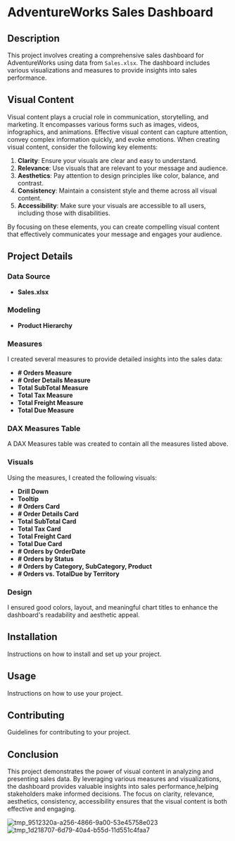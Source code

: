 # AdventureWorks Sales Dashboard

## Description
This project involves creating a comprehensive sales dashboard for AdventureWorks using data from `Sales.xlsx`. The dashboard includes various visualizations and measures to provide insights into sales performance.

## Visual Content
Visual content plays a crucial role in communication, storytelling, and marketing. It encompasses various forms such as images, videos, infographics, and animations. Effective visual content can capture attention, convey complex information quickly, and evoke emotions. When creating visual content, consider the following key elements:

1. **Clarity**: Ensure your visuals are clear and easy to understand.
2. **Relevance**: Use visuals that are relevant to your message and audience.
3. **Aesthetics**: Pay attention to design principles like color, balance, and contrast.
4. **Consistency**: Maintain a consistent style and theme across all visual content.
5. **Accessibility**: Make sure your visuals are accessible to all users, including those with disabilities.

By focusing on these elements, you can create compelling visual content that effectively communicates your message and engages your audience.

## Project Details

### Data Source
- **Sales.xlsx**

### Modeling
- **Product Hierarchy**

### Measures
I created several measures to provide detailed insights into the sales data:
- **# Orders Measure**
- **# Order Details Measure**
- **Total SubTotal Measure**
- **Total Tax Measure**
- **Total Freight Measure**
- **Total Due Measure**

### DAX Measures Table
A DAX Measures table was created to contain all the measures listed above.

### Visuals
Using the measures, I created the following visuals:
- **Drill Down**
- **Tooltip**
- **# Orders Card**
- **# Order Details Card**
- **Total SubTotal Card**
- **Total Tax Card**
- **Total Freight Card**
- **Total Due Card**
- **# Orders by OrderDate**
- **# Orders by Status**
- **# Orders by Category, SubCategory, Product**
- **# Orders vs. TotalDue by Territory**

### Design
I ensured good colors, layout, and meaningful chart titles to enhance the dashboard's readability and aesthetic appeal.

## Installation
Instructions on how to install and set up your project.

## Usage
Instructions on how to use your project.

## Contributing
Guidelines for contributing to your project.

## Conclusion
This project demonstrates the power of visual content in analyzing and presenting sales data. By leveraging various measures and visualizations, the dashboard provides valuable insights into sales performance,helping stakeholders make informed decisions. The focus on clarity, relevance, aesthetics, consistency, accessibility ensures that the visual content is both effective and engaging.

![tmp_9512320a-a256-4866-9a00-53e45758e023](https://github.com/user-attachments/assets/63130163-813f-4b76-8d4d-09047ce15774)
![tmp_1d218707-6d79-40a4-b55d-11d551c4faa7](https://github.com/user-attachments/assets/76bc19d2-a0f7-4c57-9430-af55f1ba4100)
